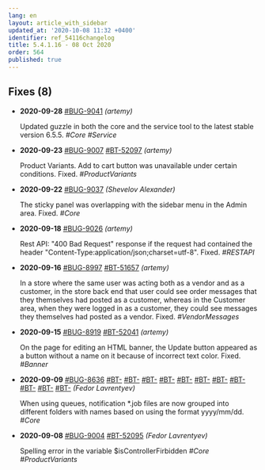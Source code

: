 ```yaml
---
lang: en
layout: article_with_sidebar
updated_at: '2020-10-08 11:32 +0400'
identifier: ref_54116changelog
title: 5.4.1.16 - 08 Oct 2020
order: 564
published: true
---
```

## Fixes (8)
* **2020-09-28** [#BUG-9041](https://xcn.myjetbrains.com/youtrack/issue/BUG-9041) _(artemy)_

  Updated guzzle in both the core and the service tool to the latest stable version 6.5.5. _#Core #Service_

* **2020-09-23** [#BUG-9007](https://xcn.myjetbrains.com/youtrack/issue/BUG-9007) [#BT-52097](https://bt.x-cart.com/view.php?id=52097) _(artemy)_

  Product Variants. Add to cart button was unavailable under certain conditions. Fixed. _#ProductVariants_

* **2020-09-22** [#BUG-9037](https://xcn.myjetbrains.com/youtrack/issue/BUG-9037) _(Shevelov Alexander)_

  The sticky panel was overlapping with the sidebar menu in the Admin area. Fixed. _#Core_

* **2020-09-18** [#BUG-9026](https://xcn.myjetbrains.com/youtrack/issue/BUG-9026) _(artemy)_

  Rest API: "400 Bad Request" response if the request had contained the header "Content-Type:application/json;charset=utf-8". Fixed. _#RESTAPI_

* **2020-09-16** [#BUG-8997](https://xcn.myjetbrains.com/youtrack/issue/BUG-8997) [#BT-51657](https://bt.x-cart.com/view.php?id=51657) _(artemy)_

  In a store where the same user was acting both as a vendor and as a customer, in the store back end that user could see order messages that they themselves had posted as a customer, whereas in the Customer area, when they were logged in as a customer, they could see messages they themselves had posted as a vendor. Fixed. _#VendorMessages_

* **2020-09-15** [#BUG-8919](https://xcn.myjetbrains.com/youtrack/issue/BUG-8919) [#BT-52041](https://bt.x-cart.com/view.php?id=52041) _(artemy)_

  On the page for editing an HTML banner, the Update button appeared as a button without a name on it because of incorrect text color. Fixed. _#Banner_

* **2020-09-09** [#BUG-8636](https://xcn.myjetbrains.com/youtrack/issue/BUG-8636) [#BT-](Нотификации) [#BT-]((job-файлы)) [#BT-](в) [#BT-](очередях) [#BT-](теперь) [#BT-](формируются) [#BT-](в) [#BT-](разные) [#BT-](папки) [#BT-](вида) [#BT-](yyyy/mm/dd) _(Fedor Lavrentyev)_

  When using queues, notification \*.job files are now grouped into different folders with names based on using the format yyyy/mm/dd. _#Core_

* **2020-09-08** [#BUG-9004](https://xcn.myjetbrains.com/youtrack/issue/BUG-9004) [#BT-52095](https://bt.x-cart.com/view.php?id=52095) _(Fedor Lavrentyev)_

  Spelling error in the variable $isControllerFirbidden _#Core #ProductVariants_
